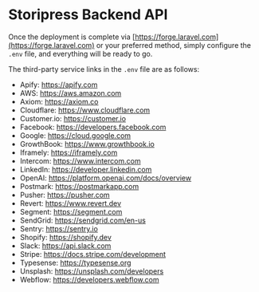 # Storipress Backend API

Once the deployment is complete via [https://forge.laravel.com](https://forge.laravel.com) or your preferred method, simply configure the `.env` file, and everything will be ready to go.

The third-party service links in the `.env` file are as follows:

- Apify: https://apify.com
- AWS: https://aws.amazon.com
- Axiom: https://axiom.co
- Cloudflare: https://www.cloudflare.com
- Customer.io: https://customer.io
- Facebook: https://developers.facebook.com
- Google: https://cloud.google.com
- GrowthBook: https://www.growthbook.io
- Iframely: https://iframely.com
- Intercom: https://www.intercom.com
- LinkedIn: https://developer.linkedin.com
- OpenAI: https://platform.openai.com/docs/overview
- Postmark: https://postmarkapp.com
- Pusher: https://pusher.com
- Revert: https://www.revert.dev
- Segment: https://segment.com
- SendGrid: https://sendgrid.com/en-us
- Sentry: https://sentry.io
- Shopify: https://shopify.dev
- Slack: https://api.slack.com
- Stripe: https://docs.stripe.com/development
- Typesense: https://typesense.org
- Unsplash: https://unsplash.com/developers
- Webflow: https://developers.webflow.com
